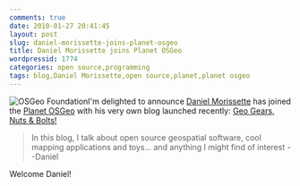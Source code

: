 ```yaml
---
comments: true
date: 2010-01-27 20:41:45
layout: post
slug: daniel-morissette-joins-planet-osgeo
title: Daniel Morissette joins Planet OSGeo
wordpressid: 1774
categories: open source,programming
tags: blog,Daniel Morissette,open source,planet,planet osgeo
---
```


![OSGeo Foundation](/images/logos/osgeo-logo.png)I'm delighted to announce [Daniel Morissette](http://www.osgeo.org/node/970) has joined the [Planet OSGeo](http://planet.osgeo.org) with his very own blog launched recently: [Geo Gears, Nuts & Bolts!](http://dmorissette.blogspot.com/)





> In this blog, I talk about open source geospatial software, cool mapping applications and toys... and anything I might find of interest --Daniel





Welcome Daniel!





